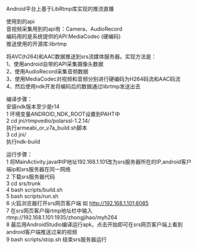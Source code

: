 Android平台上基于LibRtmp库实现的推流直播 

使用到的api \
    音视频采集用到的api有：Camera、AudioRecord \
    编码用的是系统提供的API:MediaCodec (硬编码) \
    推送使用的开源库:librtmp
  
 将AVC(h264)和AAC数据推送到srs流媒体服务器。实现方法是： \
   1、使用android自带的API采集摄像头数据 \
   2、使用AudioRecord采集音频数据 \
   3、使用MediaCodec对视频和音频分别进行硬编码为H264码流和AAC码流 \
   4、然后使用ndk开发将编码后的数据通过librtmp发送出去

编译步骤： \
   安装ndk版本至少是r14 \
   1 环境变量ANDROID_NDK_ROOT设置到PAHT中 \
   2 cd jni/rtmpvedio/polarssl-1.2.14/ \
     执行armeabi_or_v7a_build.sh脚本 \
   3 cd jni/ \
     执行ndk-build

运行步骤：\
   1 将MainActivity.java中IP地址192.168.1.101改为srs服务器所在的IP,android客户端ip和srs服务器在同一网络 \
   2 下载srs服务器代码 \
   3 cd srs/trunk \
   4 bash scripts/build.sh \
   5 bash scripts/run.sh \
   6 火狐浏览器打开srs网页客户端 如 http://192.168.1.101:8085 \
   7 在srs网页客户端rtmp地址栏中输入rtmp://192.168.1.101:1935/zhongjihao/myh264 \
   8 最后用AndroidStudio编译运行apk，点击开始即可在srs网页客户端上看到android客户端推送过来的视频 \
   9 bash scripts/stop.sh 结束srs服务器运行
